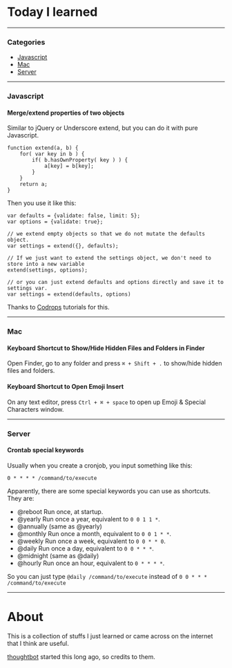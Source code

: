 # Today I learned

---

### Categories

- [Javascript](#javascript)
- [Mac](#mac)
- [Server](#server)

---

### Javascript

#### Merge/extend properties of two objects

Similar to jQuery or Underscore extend, but you can do it with pure Javascript.

```
function extend(a, b) {
	for( var key in b ) { 
		if( b.hasOwnProperty( key ) ) {
			a[key] = b[key];
		}
	}
	return a;
}
```
Then you use it like this:

```
var defaults = {validate: false, limit: 5};
var options = {validate: true};

// we extend empty objects so that we do not mutate the defaults object.
var settings = extend({}, defaults);

// If we just want to extend the settings object, we don't need to store into a new variable
extend(settings, options);

// or you can just extend defaults and options directly and save it to settings var.
var settings = extend(defaults, options)
```

Thanks to [Codrops](http://tympanus.net/codrops/) tutorials for this.

---

### Mac

#### Keyboard Shortcut to Show/Hide Hidden Files and Folders in Finder

Open Finder, go to any folder and press `⌘ + Shift + .` to show/hide hidden files and folders.

#### Keyboard Shortcut to Open Emoji Insert

On any text editor, press `Ctrl + ⌘ + space` to open up Emoji & Special Characters window.

---

### Server

#### Crontab special keywords

Usually when you create a cronjob, you input something like this:

`0 * * * * /command/to/execute`

Apparently, there are some special keywords you can use as shortcuts. They are:

- @reboot        Run once, at startup.
- @yearly        Run once a year, equivalent to `0 0 1 1 *`.
- @annually      (same as @yearly)
- @monthly       Run once a month, equivalent to `0 0 1 * *`.
- @weekly        Run once a week, equivalent to `0 0 * * 0`.
- @daily         Run once a day, equivalent to `0 0 * * *`.
- @midnight      (same as @daily)
- @hourly        Run once an hour, equivalent to `0 * * * *`.

So you can just type `@daily /command/to/execute` instead of `0 0 * * * /command/to/execute`

---

# About

This is a collection of stuffs I just learned or came across on the internet
that I think are useful.

[thoughtbot](https://github.com/thoughtbot/til) started this long ago, so credits to them.
